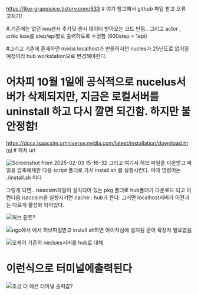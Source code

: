 https://like-grapejuice.tistory.com/633 # 여기 참고해서 github 파일 받고 오류 고치기! 

#.기존에는 없던 imu센서 추가및 센서 데이터 받아오는 코드 만듬.. 그리고 actor , critic loss를 step/epi별로 출력하도록 수정함 (600step = 1epi)

#그리고 기존에 존재하던 nvidia localhost가 만들어지던 nucles가 25년도로 없어질 예정이라 hub workstation으로 변경해야한다.

# 어차피 10월 1일에 공식적으로 nucelus서버가 삭제되지만, 지금은 로컬서버를 uninstall 하고 다시 깔면 되긴함. 하지만 불안정함!

https://docs.isaacsim.omniverse.nvidia.com/latest/installation/download.html # 패치 url

![Screenshot from 2025-02-03 15-16-32](https://github.com/user-attachments/assets/5eb9eab5-63ef-4548-9b3d-15cbe5ec6c00)
그리고 여기서 허브 파일을 다운받고 파일을 압축해제한 다음  script 폴더로 가서 install.sh 를 실행시킨다. 이때 명령어는 ./install.sh 이다

그렇게 되면.. isaacsim파일이 설치되어 있는 pkg 폴더로 hub폴더가 다운로드 되고 이런다음 isaccsim을 실행시키면 cache : hub가 뜬다. 그러면 localhost서버가 이전과는 다르게 활성화 되어있다.


![허브 된듯?](https://github.com/user-attachments/assets/4eb17f52-72e9-4719-a4e2-c5d01269fedc)

![ngc에서  에서 허브파일받고 install sh하면 아이작심에 설치됨 굳이 확장자 필요없음](https://github.com/user-attachments/assets/1172380a-cc1f-492b-ac4f-d7c86a6d0d81)

![오케이 기존의 neclues서버를 hub로 대체](https://github.com/user-attachments/assets/a481dce0-867c-4d28-95c9-15f0e26417e3)

# 이런식으로 터미널에출력된다
![조금 더 예븐 터미널 출력값?](https://github.com/user-attachments/assets/e63de6cf-2c1d-47d9-9b2f-56cfd12f5848)

